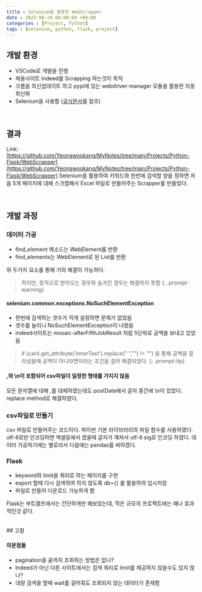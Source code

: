 ```yaml
---
title : Selenium을 활용한 WebScrapper
date : 2023-08-24 00:00:00 +09:00
categories : [Project, Python]
tags : [selenium, python, flask, project] 
---
```


## 개발 환경

- VSCode로 개발을 진행
- 채용사이트 Indeed를 Scrapping 하는것이 목적
- 크롬을 최신업데이트 하고 pypi에 있는 webdriver-manager 모듈을 활용한 자동 최신화
- Selenium을 사용함 ([공식문서](https://www.selenium.dev/documentation/)를 참조)

<br>

## 결과
Link: [https://github.com/Yeongwookang/MyNotes/tree/main/Projects/Python-Flask/WebScrapper](https://github.com/Yeongwookang/MyNotes/tree/main/Projects/Python-Flask/WebScrapper)
Selenium을 활용하여 키워드와 한번에 검색할 양을 정하면 처음 5개 페이지에 대해 스크랩해서 Excel 파일로 만들어주는 Scrapper를 만들었다.

<br>

## 개발 과정

### 데이터 가공
- find_element 메소드는 WebElement를 반환
- find_elements는 WebElement로 된 List를 반환

위 두가지 요소를 통해 거의 해결이 가능하다.
>하지만, 동적으로 받아오는 경우와 숨겨진 경우는 해결하지 못함
{: .prompt-warning}

#### selenium.common.exceptions.NoSuchElementException
- 한번에 검색하는 갯수가 적게 설정하면 문제가 없었음
- 갯수를 늘리니 NoSuchElementException이 나왔음
- indeed사이트는 mosaic-afterFifthJobResult 처럼 5단위로 공백을 보내고 있었음

>if (card.get_attribute('innerText').replace(" ","") != "") 을 통해 공백을 잘라냈을때 공백이 아니라면이라는 조건을 걸어 해결되었다.
{: .prompt-tip}

#### ,와 \n이 포함되어 csv파일이 일정한 형태를 가지지 않음
모든 문자열에 대해 ,를 대체하였는데도 postDate에서 글자 중간에 \n이 있었다. replace method로 해결하였다.

### csv파일로 만들기
csv 파일로 만들어주는 코드이다. 파이썬 기본 라이브러리의 파일 함수를 사용하였다.
utf-8로만 인코딩하면 엑셀등에서 켰을때 글자가 깨져서 utf-8 sig로 인코딩 하였다.
데이터 가공하기에는 별로라서 다음에는 pandas를 써야겠다.

### Flask

- keyword와 limit을 쿼리로 하는 페이지를 구현
- export 할때 다시 검색하여 하지 않도록 db={} 를 활용하여 임시저장
- 파일로 만들어 다운로드 가능하게 함

Flask는 부트캠프에서는 간단하게만 해보았는데, 작은 규모의 프로젝트에는 꽤나 효과적인것 같다.

<br>
## 고찰

#### 의문점들
- pagination을 끝까지 조회하는 방법은 없나?
- Indeed가 아닌 다른 사이트에서는 검색 쿼리로 limit를 제공하지 않을수도 있지 않나?
- 대량 검색을 할때 wait를 걸어줘도 조회되지 않는 데이터가 존재함